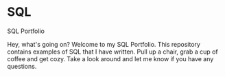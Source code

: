 # SQL
SQL Portfolio 

Hey, what's going on? Welcome to my SQL Portfolio. This repository contains examples of SQL that I have written. Pull up a chair, grab a cup of coffee and get cozy. Take a look around and let me know if you have any questions. 
